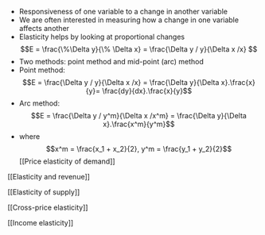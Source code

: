 - Responsiveness of one variable to a change in another variable
- We are often interested in measuring how a change in one variable affects another
- Elasticity helps by looking at proportional changes
$$E = \frac{\%\Delta y}{\% \Delta x} = \frac{\Delta y / y}{\Delta x /x}  $$
- Two methods: point method and mid-point (arc) method
- Point method: $$E = \frac{\Delta y / y}{\Delta x /x} = \frac{\Delta y}{\Delta x}.\frac{x}{y}= \frac{dy}{dx}.\frac{x}{y}$$
- Arc method: $$E = \frac{\Delta y / y^m}{\Delta x /x^m} = \frac{\Delta y}{\Delta x}.\frac{x^m}{y^m}$$
- where $$x^m = \frac{x_1 + x_2}{2}, y^m = \frac{y_1 + y_2}{2}$$
[[Price elasticity of demand]]

[[Elasticity and revenue]]

[[Elasticity of supply]]

[[Cross-price elasticity]]

[[Income elasticity]]

